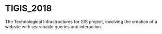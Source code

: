 # TIGIS_2018
The Technological Infrastructures for GIS project, involving the creation of a website with searchable queries and interaction.

